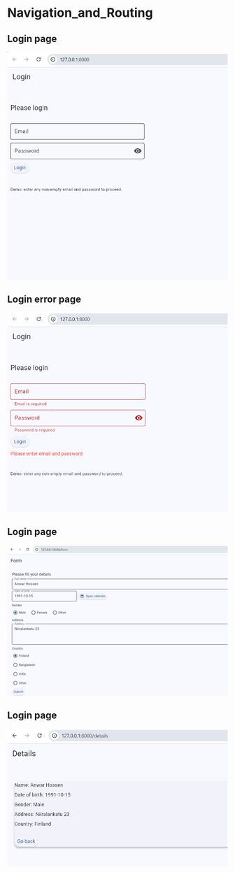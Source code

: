# Navigation_and_Routing

## Login page

![alt text](<images/Screenshot 2025-10-29 184517.png>)

## Login error page

![alt text](<images/Screenshot 2025-10-29 184730.png>)

## Login page

![alt text](<images/Screenshot 2025-10-29 184921.png>)

## Login page

![alt text](<images/Screenshot 2025-10-29 184959.png>)
